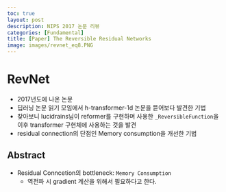 ```yaml
---
toc: true
layout: post
description: NIPS 2017 논문 리뷰
categories: [Fundamental]
title: [Paper] The Reversible Residual Networks
image: images/revnet_eq8.PNG
---
```


<!-- # RevNet: Backpropagation Without Storing Activations -->
# RevNet
- 2017년도에 나온 논문
- 딥러닝 논문 읽기 모임에서 h-transformer-1d 논문을 뜯어보다 발견한 기법
- 찾아보니 lucidrains님이 reformer를 구현하며 사용한 `_ReversibleFunction`을 이후 transformer 구현체에 사용하는 것을 발견
- residual connection의 단점인 Memory consumption을 개선한 기법

## Abstract
- Residual Conncetion의 bottleneck: `Memory Consumption`
    - 역전파 시 gradient 계산을 위해서 필요하다고 한다.


<!-- $$
\begin{aligned}\\
y_1=x_1+F(x_2)\\
y_2=x_2+G(y_1)
\end{aligned}\\
$$ -->
